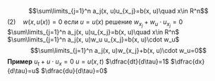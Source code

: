 $$\sum\limits_{j=1}^n a_j(x, u)u_{x_j}=b(x, u)\quad x\in R^n$$
$(2)\quad w(x,u(x))=0$ если $u=u(x)$ решение
$w_{x_j}+w_{u}\cdot u_{x_j}=0$
$\sum\limits_{j=1}^n a_j(x, u)u_{x_j}=b(x, u)\quad x\in R^n$
$\sum\limits_{j=1}^n a_j(x, u)w_u u_{x_j}=b(x, u)\cdot w_u$
$$\sum\limits_{j=1}^n a_j(x, u)w_{x_j}+b(x, u)\cdot w_u=0$$
**Пример**
	$u_t+u\cdot u_x=0$
	$u=u(x, t)$
	$\dfrac{dt}{d\tau}=1$
	$\dfrac{dx}{d\tau}=u$
	$\dfrac{du}{d\tau}=0$

